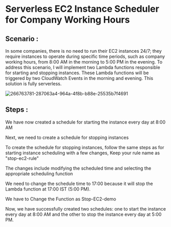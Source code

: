 # Serverless EC2 Instance Scheduler for Company Working Hours 
## Scenario :
In some companies, there is no need to run their EC2 instances 24/7; they require instances to operate during specific time periods, such as company working hours, from 8:00 AM in the morning to 5:00 PM in the evening. To address this scenario, I will implement two Lambda functions responsible for starting and stopping instances. These Lambda functions will be triggered by two CloudWatch Events in the morning and evening. This solution is fully serverless.

![266763781-287063a4-964a-4f8b-b88e-25535b7f4691](https://github.com/itscloudevops/serverless-ec2-scheduler-proj/assets/172890207/1a5fc611-4010-4d79-84e2-417135e27fd0)


## Steps :

We have now created a schedule for starting the instance every day at 8:00 AM

Next, we need to create a schedule for stopping instances

To create the schedule for stopping instances, follow the same steps as for starting instance scheduling with a few changes, Keep your rule name as "stop-ec2-rule"

The changes include modifying the scheduled time and selecting the appropriate scheduling function

We need to change the schedule time to 17:00 because it will stop the Lambda function at 17:00 IST (5:00 PM).

We have to Change the Function as Stop-EC2-demo

Now, we have successfully created two schedules: one to start the instance every day at 8:00 AM and the other to stop the instance every day at 5:00 PM.
